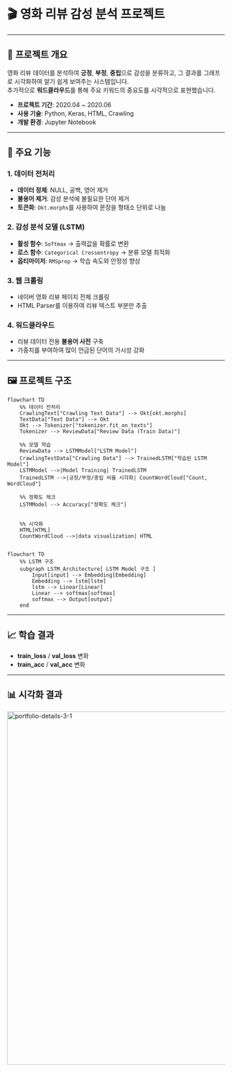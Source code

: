 # 🎬 영화 리뷰 감성 분석 프로젝트
---

## 📌 프로젝트 개요
영화 리뷰 데이터를 분석하여 **긍정**, **부정**, **중립**으로 감성을 분류하고, 그 결과를 그래프로 시각화하여 알기 쉽게 보여주는 시스템입니다.  
추가적으로 **워드클라우드**를 통해 주요 키워드의 중요도를 시각적으로 표현했습니다.

- **프로젝트 기간**: 2020.04 ~ 2020.06  
- **사용 기술**: Python, Keras, HTML, Crawling  
- **개발 환경**: Jupyter Notebook  

---

## 📂 주요 기능

### 1. 데이터 전처리
- **데이터 정제**: NULL, 공백, 영어 제거
- **불용어 제거**: 감성 분석에 불필요한 단어 제거
- **토큰화**: `Okt.morphs`를 사용하여 문장을 형태소 단위로 나눔

### 2. 감성 분석 모델 (LSTM)
- **활성 함수**: `Softmax` → 출력값을 확률로 변환
- **로스 함수**: `Categorical Crossentropy` → 분류 모델 최적화
- **옵티마이저**: `RMSprop` → 학습 속도와 안정성 향상

### 3. 웹 크롤링
- 네이버 영화 리뷰 페이지 전체 크롤링
- HTML Parser를 이용하여 리뷰 텍스트 부분만 추출

### 4. 워드클라우드
- 리뷰 데이터 전용 **불용어 사전** 구축
- 가중치를 부여하여 많이 언급된 단어의 가시성 강화

---

## 🖼 프로젝트 구조
```mermaid
flowchart TD
    %% 데이터 전처리
    CrawlingText["Crawling Text Data"] --> Okt[okt.morphs]
    TextData["Text Data"] --> Okt
    Okt --> Tokenizer["tokenizer.fit_on_texts"]
    Tokenizer --> ReviewData["Review Data (Train Data)"]

    %% 모델 학습
    ReviewData --> LSTMModel["LSTM Model"]
    CrawlingTestData["Crawling Data"] --> TrainedLSTM["학습된 LSTM Model"]
    LSTMModel -->|Model Training| TrainedLSTM
    TrainedLSTM -->|긍정/부정/중립 비율 시각화| CountWordCloud["Count, WordCloud"]

    %% 정확도 체크
    LSTMModel --> Accuracy["정확도 체크"]
   

    %% 시각화
    HTML[HTML]
    CountWordCloud -->|data visualization| HTML


```
```mermaid
flowchart TD
    %% LSTM 구조
    subgraph LSTM_Architecture[ LSTM Model 구조 ]
        Input[input] --> Embedding[Embedding]
        Embedding --> lstm[lstm]
        lstm --> Linear[Linear]
        Linear --> softmax[softmax]
        softmax --> Output[output]
    end
```

---

## 📈 학습 결과

- **train_loss** / **val_loss** 변화
- **train_acc** / **val_acc** 변화

---
## 📊 시각화 결과
<img width="656" height="817" alt="portfolio-details-3-1" src="https://github.com/user-attachments/assets/5c635370-fe81-4c85-91bb-22491e1ce125" />


